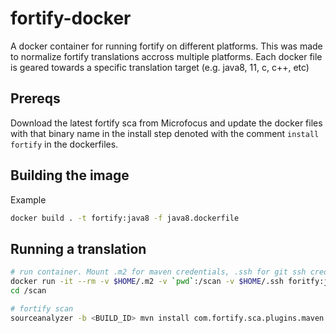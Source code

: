 # fortify-docker
A docker container for running fortify on different platforms. This was made to normalize fortify translations accross multiple platforms. Each docker file is geared towards a specific translation target (e.g. java8, 11, c, c++, etc)
## Prereqs
Download the latest fortify sca from Microfocus and update the docker files with that binary name in the install step denoted with the comment `install fortify` in the dockerfiles.

## Building the image
Example
```bash
docker build . -t fortify:java8 -f java8.dockerfile
```

## Running a translation
```bash
# run container. Mount .m2 for maven credentials, .ssh for git ssh credentials
docker run -it --rm -v $HOME/.m2 -v `pwd`:/scan -v $HOME/.ssh foritfy:java8 /bin/bash
cd /scan

# fortify scan
sourceanalyzer -b <BUILD_ID> mvn install com.fortify.sca.plugins.maven:sca-maven-plugin:translate -DskipTests=true
```